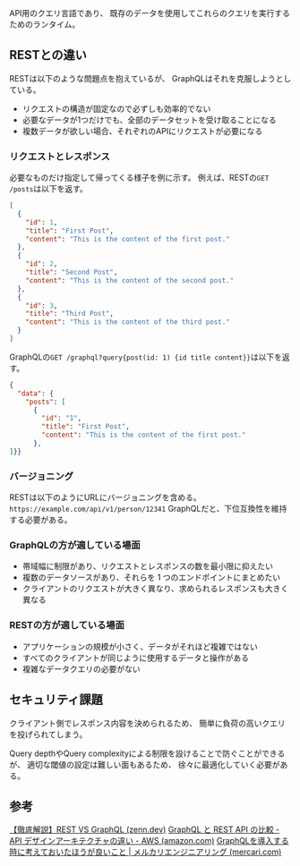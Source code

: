 API用のクエリ言語であり、
既存のデータを使用してこれらのクエリを実行するためのランタイム。

## RESTとの違い
RESTは以下のような問題点を抱えているが、
GraphQLはそれを克服しようとしている。
- リクエストの構造が固定なので必ずしも効率的でない
- 必要なデータが1つだけでも、全部のデータセットを受け取ることになる
- 複数データが欲しい場合、それぞれのAPIにリクエストが必要になる

### リクエストとレスポンス
必要なものだけ指定して帰ってくる様子を例に示す。
例えば、RESTの`GET /posts`は以下を返す。
```json
[
  {
    "id": 1,
    "title": "First Post",
    "content": "This is the content of the first post."
  },
  {
    "id": 2,
    "title": "Second Post",
    "content": "This is the content of the second post."
  },
  {
    "id": 3,
    "title": "Third Post",
    "content": "This is the content of the third post."
  }
]
```
GraphQLの`GET /graphql?query{post(id: 1) {id title content}}`は以下を返す。
```json
{
  "data": {
    "posts": [
      {
        "id": "1",
        "title": "First Post",
        "content": "This is the content of the first post."
      },
]}}
```
### バージョニング
RESTは以下のようにURLにバージョニングを含める。
`https://example.com/api/v1/person/12341`
GraphQLだと、下位互換性を維持する必要がある。

### GraphQLの方が適している場面
- 帯域幅に制限があり、リクエストとレスポンスの数を最小限に抑えたい
- 複数のデータソースがあり、それらを 1 つのエンドポイントにまとめたい
- クライアントのリクエストが大きく異なり、求められるレスポンスも大きく異なる

### RESTの方が適している場面
- アプリケーションの規模が小さく、データがそれほど複雑ではない
- すべてのクライアントが同じように使用するデータと操作がある
- 複雑なデータクエリの必要がない

## セキュリティ課題
クライアント側でレスポンス内容を決められるため、
簡単に負荷の高いクエリを投げられてしまう。

Query depthやQuery complexityによる制限を設けることで防ぐことができるが、
適切な閾値の設定は難しい面もあるため、
徐々に最適化していく必要がある。

## 参考
[【徹底解説】REST VS GraphQL (zenn.dev)](https://zenn.dev/nameless_sn/articles/the_differences_between_rest_and_gql)
[GraphQL と REST API の比較 - API デザインアーキテクチャの違い - AWS (amazon.com)](https://aws.amazon.com/jp/compare/the-difference-between-graphql-and-rest/)
[GraphQLを導入する時に考えておいたほうが良いこと | メルカリエンジニアリング (mercari.com)](https://engineering.mercari.com/blog/entry/20220303-concerns-with-using-graphql/)